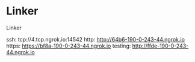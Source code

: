 # Linker
Linker

ssh: tcp://4.tcp.ngrok.io:14542 
http: http://64b6-190-0-243-44.ngrok.io 
https: https://bf8a-190-0-243-44.ngrok.io 
testing: http://ffde-190-0-243-44.ngrok.io 